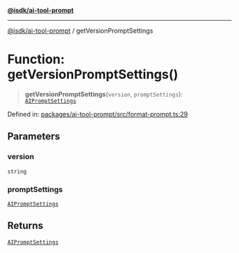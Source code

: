 [**@isdk/ai-tool-prompt**](../README.md)

***

[@isdk/ai-tool-prompt](../globals.md) / getVersionPromptSettings

# Function: getVersionPromptSettings()

> **getVersionPromptSettings**(`version`, `promptSettings`): [`AIPromptSettings`](../interfaces/AIPromptSettings.md)

Defined in: [packages/ai-tool-prompt/src/format-prompt.ts:29](https://github.com/isdk/ai-tool-prompt.js/blob/70ce94702eed9d85cca3f3ee34932e2e7327d2ba/src/format-prompt.ts#L29)

## Parameters

### version

`string`

### promptSettings

[`AIPromptSettings`](../interfaces/AIPromptSettings.md)

## Returns

[`AIPromptSettings`](../interfaces/AIPromptSettings.md)
